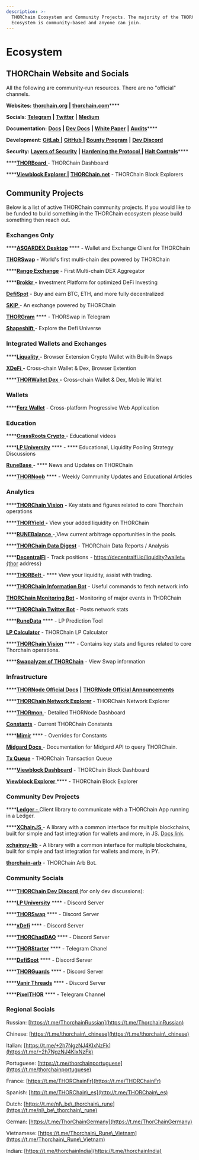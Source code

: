```yaml
---
description: >-
  THORChain Ecosystem and Community Projects. The majority of the THORChain
  Ecosystem is community-based and anyone can join.
---
```


# Ecosystem

## **THORChain Website and Socials**

All the following are community-run resources. There are no "official" channels.

**Websites:** [**thorchain.org**](http://thorchain.org/) **|** [**thorchain.com**](https://www.thorchain.com/)****

**Socials**: [**Telegram**](https://t.me/thorchain\_org) **|** [**Twitter**](https://twitter.com/THORchain) **|** [**Medium**](https://medium.com/thorchain)

**Documentation:** [**Docs**](https://docs.thorchain.org/) **|** [**Dev Docs**](https://dev.thorchain.org/) **|** [**White Paper**](https://github.com/thorchain/Resources/blob/master/Whitepapers/THORChain-Whitepaper-May2020.pdf) **|** [**Audits**](https://github.com/thorchain/Resources/tree/master/Audits)****

**Development**: [**GitLab** ](https://gitlab.com/thorchain)**|** [**GitHub** ](https://github.com/thorchain)**|** [**Bounty Program**](https://immunefi.com/bounty/thorchain/) **|** [**Dev Discord**](https://discord.gg/u6wMSKHpD4)

**Security:** [**Layers of Security**](https://medium.com/thorchain/thorchains-layers-of-security-e308d537acf1) **|** [**Hardening the Protocol** ](https://medium.com/thorchain/hardening-the-thorchain-protocol-f80164de7685)**|** [**Halt Controls**](https://dev.thorchain.org/thorchain-dev/network/interface-management)****

****[**THORBoard** ](https://thorchain.live/)- THORChain Dashboard

****[**Viewblock Explorer** ](https://viewblock.io/thorchain) **|** [**THORChain.net**](https://thorchain.net/#/txs) - THORChain Block Explorers

## **Community Projects**

Below is a list of active THORChain community projects. If you would like to be funded to build something in the THORChain ecosystem please build something then reach out.

### Exchanges Only

****[**ASGARDEX Desktop**](https://github.com/thorchain/asgardex-electron/releases/) **** - Wallet and Exchange Client for THORChain

[**THORSwap**](https://thorswap.finance/) **-** World's first multi-chain dex powered by THORChain

****[**Rango Exchange**](https://rango.exchange/) - First Multi-chain DEX Aggregator

****[**Brokkr** ](https://app.brokkr.finance/#/)**-** Investment Platform for optimized DeFi Investing

[**DefiSpot**](https://www.defispot.com/trade) - Buy and earn BTC, ETH, and more fully decentralized

[**SKIP** ](https://app.skip.exchange/swap)- An exchange powered by THORChain

[**THORGram**](https://t.me/thorgram\_public) **** - THORSwap in Telegram

[**Shapeshift** ](https://shapeshift.com/)- Explore the Defi Universe

### Integrated Wallets and Exchanges

****[**Liquality** ](https://liquality.io/)**-** Browser Extension Crypto Wallet with Built-In Swaps

[**XDeFi** ](https://www.xdefi.io)**-** Cross-chain Wallet & Dex, Browser Extention

****[**THORWallet Dex** ](https://www.thorwallet.org/)**-** Cross-chain Wallet & Dex, Mobile Wallet

### **Wallets**

****[**Ferz Wallet**](https://ferz.com/en/) - Cross-platform Progressive Web Application

### **Education**

****[**GrassRoots Crypto** ](https://www.youtube.com/c/GrassRootsCrypto/)- Educational videos

****[**LP University**](https://discord.gg/jVWS4EAYhh)  ****  - **** Educational, Liquidity Pooling Strategy Discussions

[**RuneBase** ](https://www.runebase.org/)- **** News and Updates on THORChain

****[**THORNoob**](https://medium.com/@THORNoob) **** - Weekly Community Updates and Educational Articles

### **Analytics**

****[**THORChain Vision**](https://thorchain.vision/console) **-** Key stats and figures related to core Thorchain operations

****[**THORYield** ](https://thoryield.com/)**-** View your added liquidity on THORChain

****[**RUNEBalance** ](https://www.runebalance.com/#/pools)-[ ](https://www.runebalance.com/#/pools)View current arbitrage opportunities in the pools.&#x20;

****[**THORChain Data Digest**](https://alexsimpson96.medium.com/) - THORChain Data Reports / Analysis&#x20;

****[**DecentralFi**](https://decentralfi.io/) - Track positions  - https://decentralfi.io/liquidity?wallet={thor address}

****[**THORBelt** ](https://www.thorbelt.com/)- **** View your liquidity, assist with trading.

****[**THORChain Information Bot**](https://t.me/thor\_infobot) - Useful commands to fetch network info

[**THORChain Monitoring Bot**](https://t.me/thorchain\_alert) **-** Monitoring of major events in THORChain

****[**THORChain Twitter Bot**](https://twitter.com/thor\_bot) - Posts network stats

****[**RuneData**](https://runedata.info/) **** - LP Prediction Tool

[**LP Calculator**](https://science.flipsidecrypto.com/thorchain/) - THORChain LP Calculator

****[**THORChain Vision**](https://thorchain.vision/console) **** - Contains key stats and figures related to core Thorchain operations.

****[**Swapalyzer of THORChain**](https://swapalyzer.ofthor.com/) - View Swap information

### **Infrastructure**

****[**THORNode Official Docs**](https://docs.thorchain.org/thornodes/overview) **|** [**THORNode Official Announcements**](https://t.me/thornode\_ann)

****[**THORChain Network Explorer**](https://thorchain.net/) - THORChain Network Explorer

****[**THORmon** ](https://thorchain.network/)- Detailed THORNode Dashboard

[**Constants**](https://thornode.thorchain.info/thorchain/constants) - Current THORChain Constants

****[**Mimir**](https://thornode.thorchain.info/thorchain/mimir) **** - Overrides for Constants

[**Midgard Docs** ](https://midgard.thorchain.info/v2/doc)- Documentation for Midgard API to query THORChain.&#x20;

[**Tx Queue**](https://thornode.thorchain.info/thorchain/queue) - THORChain Transaction Queue

****[**Viewblock Dashboard**](https://dash.viewblock.io/d/thorchain) - THORChain Block Dashboard

[**Viewblock Explorer** ](https://viewblock.io/thorchain) **** - THORChain Block Explorer

### Community Dev Projects

****[**Ledger -** ](https://www.npmjs.com/package/@thorchain/ledger-thorchain)Client library to communicate with a THORChain App running in a Ledger.

****[**XChainJS** ](https://xchainjs.org)- A library with a common interface for multiple blockchains, built for simple and fast integration for wallets and more, in JS. [Docs link](http://docs.xchainjs.org/).

[**xchainpy-lib**](https://github.com/xchainjs/xchainpy-lib) - A library with a common interface for multiple blockchains, built for simple and fast integration for wallets and more, in PY.

[**thorchain-arb**](https://github.com/hoodieonwho/thorchain-arb) - THORChain Arb Bot.

### Community Socials

****[**THORChain Dev Discord** ](https://discord.gg/u6wMSKHpD4)(for only dev discussions):&#x20;

****[**LP University**](https://discord.gg/jVWS4EAYhh) **** - Discord Server

****[**THORSwap**](https://discord.gg/thorswap) **** - Discord Server

****[**xDefi**](https://discord.com/invite/xdefiwallet) **** - Discord Server

****[**THORChadDAO**](https://discord.gg/CWypyjbZjW) **** - Discord Server

****[**THORStarter**](https://t.me/thorstarter) **** - Telegram Chanel

****[**DefiSpot**](https://discord.gg/7Zuypgv6Qf) **** - Discord Server

****[**THORGuards**](https://discord.gg/KQEhr3jtAd) **** - Discord Server

****[**Vanir Threads**](https://discord.gg/4DnN5j4nnw) **** - Discord Server

****[**PixelTHOR**](https://t.me/runenft) **** - Telegram Channel

### Regional Socials

Russian: [https://t.me/ThorchainRussian](https://t.me/ThorchainRussian)

Chinese: [https://t.me/thorchain\_chinese](https://t.me/thorchain\_chinese)

Italian: [https://t.me/+2h7NgzNJ4KIxNzFk](https://t.me/+2h7NgzNJ4KIxNzFk)

Portuguese: [https://t.me/thorchainportuguese](https://t.me/thorchainportuguese)

France: [https://t.me/THORChainFr](https://t.me/THORChainFr)

Spanish: [http://t.me/THORChain\_es](http://t.me/THORChain\_es)

Dutch: [https://t.me/nl\_be\_thorchain\_rune](https://t.me/nl\_be\_thorchain\_rune)

German: [https://t.me/ThorChainGermany](https://t.me/ThorChainGermany)

Vietnamese: [https://t.me/Thorchain\_Rune\_Vietnam](https://t.me/Thorchain\_Rune\_Vietnam)

Indian: [https://t.me/thorchainIndia](https://t.me/thorchainIndia)
